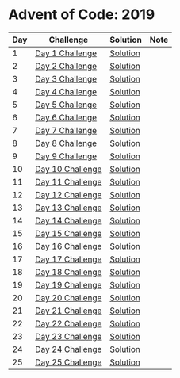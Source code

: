 # Advent of Code: 2019

| Day | Challenge | Solution | Note |
|-----|-----------|----------|------|
| 1   | [Day 1 Challenge](https://adventofcode.com/2019/day/1) | [Solution](#) |  |
| 2   | [Day 2 Challenge](https://adventofcode.com/2019/day/2) | [Solution](#) |  |
| 3   | [Day 3 Challenge](https://adventofcode.com/2019/day/3) | [Solution](#) |  |
| 4   | [Day 4 Challenge](https://adventofcode.com/2019/day/4) | [Solution](#) |  |
| 5   | [Day 5 Challenge](https://adventofcode.com/2019/day/5) | [Solution](#) |  |
| 6   | [Day 6 Challenge](https://adventofcode.com/2019/day/6) | [Solution](#) |  |
| 7   | [Day 7 Challenge](https://adventofcode.com/2019/day/7) | [Solution](#) |  |
| 8   | [Day 8 Challenge](https://adventofcode.com/2019/day/8) | [Solution](#) |  |
| 9   | [Day 9 Challenge](https://adventofcode.com/2019/day/9) | [Solution](#) |  |
| 10  | [Day 10 Challenge](https://adventofcode.com/2019/day/10) | [Solution](#) |  |
| 11  | [Day 11 Challenge](https://adventofcode.com/2019/day/11) | [Solution](#) |  |
| 12  | [Day 12 Challenge](https://adventofcode.com/2019/day/12) | [Solution](#) |  |
| 13  | [Day 13 Challenge](https://adventofcode.com/2019/day/13) | [Solution](#) |  |
| 14  | [Day 14 Challenge](https://adventofcode.com/2019/day/14) | [Solution](#) |  |
| 15  | [Day 15 Challenge](https://adventofcode.com/2019/day/15) | [Solution](#) |  |
| 16  | [Day 16 Challenge](https://adventofcode.com/2019/day/16) | [Solution](#) |  |
| 17  | [Day 17 Challenge](https://adventofcode.com/2019/day/17) | [Solution](#) |  |
| 18  | [Day 18 Challenge](https://adventofcode.com/2019/day/18) | [Solution](#) |  |
| 19  | [Day 19 Challenge](https://adventofcode.com/2019/day/19) | [Solution](#) |  |
| 20  | [Day 20 Challenge](https://adventofcode.com/2019/day/20) | [Solution](#) |  |
| 21  | [Day 21 Challenge](https://adventofcode.com/2019/day/21) | [Solution](#) |  |
| 22  | [Day 22 Challenge](https://adventofcode.com/2019/day/22) | [Solution](#) |  |
| 23  | [Day 23 Challenge](https://adventofcode.com/2019/day/23) | [Solution](#) |  |
| 24  | [Day 24 Challenge](https://adventofcode.com/2019/day/24) | [Solution](#) |  |
| 25  | [Day 25 Challenge](https://adventofcode.com/2019/day/25) | [Solution](#) |  |
